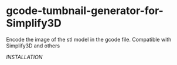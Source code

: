 # gcode-tumbnail-generator-for-Simplify3D
Encode the image of the stl model in the gcode file. Compatible with Simplify3D and others


*INSTALLATION*
